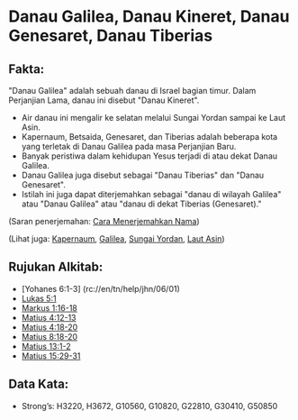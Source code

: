 # Danau Galilea, Danau Kineret, Danau Genesaret, Danau Tiberias 

## Fakta: 

"Danau Galilea" adalah sebuah danau di Israel bagian timur. Dalam Perjanjian Lama, danau ini disebut "Danau Kineret". 

* Air danau ini mengalir ke selatan melalui Sungai Yordan sampai ke Laut Asin.
* Kapernaum, Betsaida, Genesaret, dan Tiberias adalah beberapa kota yang terletak di Danau Galilea pada masa Perjanjian Baru.
* Banyak peristiwa dalam kehidupan Yesus terjadi di atau dekat Danau Galilea.
* Danau Galilea juga disebut sebagai "Danau Tiberias" dan "Danau Genesaret".
* Istilah ini juga dapat diterjemahkan sebagai "danau di wilayah Galilea" atau "Danau Galilea" atau "danau di dekat Tiberias (Genesaret)." 

(Saran penerjemahan: [Cara Menerjemahkan Nama](rc://en/ta/man/translate/translate-names))  

(Lihat juga: [Kapernaum](../names/capernaum.md), [Galilea](../names/galilee.md), [Sungai Yordan](../names/jordanriver.md), [Laut Asin](../names/saltsea.md)) 

## Rujukan Alkitab:

* [Yohanes 6:1-3] (rc://en/tn/help/jhn/06/01)
* [Lukas 5:1](rc://en/tn/help/luk/05/01)
* [Markus 1:16-18](rc://en/tn/help/mrk/01/16)
* [Matius 4:12-13](rc://en/tn/help/mat/04/12)
* [Matius 4:18-20](rc://en/tn/help/mat/04/18)
* [Matius 8:18-20](rc://en/tn/help/mat/08/18)
* [Matius 13:1-2](rc://en/tn/help/mat/13/01)
* [Matius 15:29-31](rc://en/tn/help/mat/15/29) 

## Data Kata: 

* Strong’s: H3220, H3672, G10560, G10820, G22810, G30410, G50850
